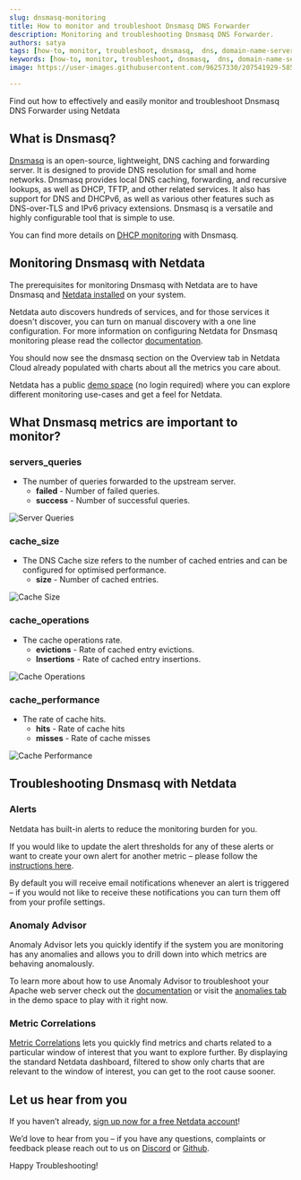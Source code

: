 ```yaml
---
slug: dnsmasq-monitoring
title: How to monitor and troubleshoot Dnsmasq DNS Forwarder
description: Monitoring and troubleshooting Dnsmasq DNS Forwarder.
authors: satya
tags: [how-to, monitor, troubleshoot, dnsmasq,  dns, domain-name-server, DNS-management, dhcp, network-management]
keywords: [how-to, monitor, troubleshoot, dnsmasq,  dns, domain-name-server, DNS-management, dhcp, network-management]
image: https://user-images.githubusercontent.com/96257330/207541929-5857a8fe-393e-492f-bc24-410ca76f0d9b.png

---
```


Find out how to effectively and easily monitor and troubleshoot Dnsmasq DNS Forwarder using Netdata

<!--truncate-->
## What is Dnsmasq?

[Dnsmasq](https://thekelleys.org.uk/dnsmasq/doc.html) is an open-source, lightweight, DNS caching and forwarding server. It is designed to provide DNS resolution for small and home networks. Dnsmasq provides local DNS caching, forwarding, and recursive lookups, as well as DHCP, TFTP, and other related services. It also has support for DNS and DHCPv6, as well as various other features such as DNS-over-TLS and IPv6 privacy extensions. Dnsmasq is a versatile and highly configurable tool that is simple to use.

You can find more details on [DHCP monitoring](https://blog.netdata.cloud/dnsmasq-dhcp-monitoring/) with Dnsmasq.

## Monitoring Dnsmasq with Netdata

The prerequisites for monitoring Dnsmasq with Netdata are to have Dnsmasq and [Netdata installed](https://learn.netdata.cloud/docs/cloud/get-started) on your system. 

Netdata auto discovers hundreds of services, and for those services it doesn't discover, you can turn on manual discovery with a one line configuration. For more information on configuring Netdata for Dnsmasq monitoring please read the collector [documentation](https://learn.netdata.cloud/docs/agent/collectors/go.d.plugin/modules/dnsmasq).

You should now see the dnsmasq section on the Overview tab in Netdata Cloud already populated with charts about all the metrics you care about.

Netdata has a public [demo space](https://app.netdata.cloud/spaces/netdata-demo) (no login required) where you can explore different monitoring use-cases and get a feel for Netdata.

## What Dnsmasq metrics are important to monitor?

### servers_queries
 - The number of queries forwarded to the upstream server.
   - **failed** - Number of failed queries.
   - **success** - Number of successful queries. 

![Server Queries](https://user-images.githubusercontent.com/96257330/207544287-8a6a1a75-7d35-4210-9c62-b5267a968cec.png)


### cache_size
 - The DNS Cache size refers to the number of cached entries and can be configured for optimised performance.
   - **size** - Number of cached entries.

![Cache Size](https://user-images.githubusercontent.com/96257330/207544593-fa07ee42-10e5-4f0e-b7e7-59dc0ae77208.png)
 

### cache_operations
 - The cache operations rate.
   - **evictions** - Rate of cached entry evictions.
   - **Insertions** - Rate of cached entry insertions.

![Cache Operations](https://user-images.githubusercontent.com/96257330/207545216-e52db916-d7d6-4541-902e-e9c700547fb4.png)

### cache_performance
 - The rate of cache hits.
   - **hits** - Rate of cache hits
   - **misses** - Rate of cache misses

![Cache Performance](https://user-images.githubusercontent.com/96257330/207546243-fb76b8c1-8fea-4e44-a91d-057429c0b766.png)


## Troubleshooting Dnsmasq with Netdata

### Alerts
Netdata has built-in alerts to reduce the monitoring burden for you. 

If you would like to update the alert thresholds for any of these alerts or want to create your own alert for another metric – please follow the [instructions here](https://learn.netdata.cloud/docs/monitor/configure-alarms).

By default you will receive email notifications whenever an alert is triggered – if you would not like to receive these notifications you can turn them off from your profile settings.
### Anomaly Advisor
Anomaly Advisor lets you quickly identify if the system you are monitoring has any anomalies and allows you to drill down into which metrics are behaving anomalously.

To learn more about how to use Anomaly Advisor to troubleshoot your Apache web server check out the [documentation](https://learn.netdata.cloud/docs/cloud/insights/anomaly-advisor) or visit the [anomalies tab](https://app.netdata.cloud/spaces/netdata-demo/rooms/apache/anomalies) in the demo space to play with it right now.
### Metric Correlations 
[Metric Correlations](https://learn.netdata.cloud/docs/cloud/insights/metric-correlations) lets you quickly find metrics and charts related to a particular window of interest that you want to explore further. By displaying the standard Netdata dashboard, filtered to show only charts that are relevant to the window of interest, you can get to the root cause sooner.

## Let us hear from you
If you haven’t already, [sign up now for a free Netdata account](https://app.netdata.cloud/?utm_campaign=technical&utm_source=content&utm_medium=blog&utm_content=dnsmasq-monitoring)! 

We’d love to hear from you – if you have any questions, complaints or feedback please reach out to us on [Discord](https://discord.com/invite/mPZ6WZKKG2) or [Github](https://github.com/netdata/netdata/).

Happy Troubleshooting!
